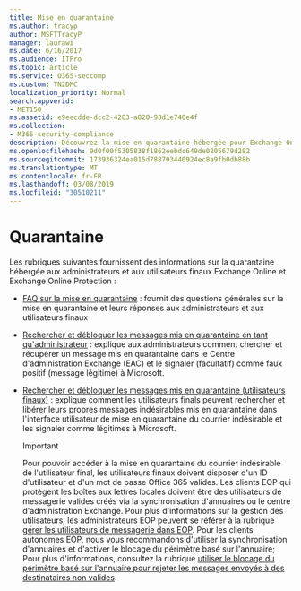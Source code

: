 ```yaml
---
title: Mise en quarantaine
ms.author: tracyp
author: MSFTTracyP
manager: laurawi
ms.date: 6/16/2017
ms.audience: ITPro
ms.topic: article
ms.service: O365-seccomp
ms.custom: TN2DMC
localization_priority: Normal
search.appverid:
- MET150
ms.assetid: e9eecdde-dcc2-4283-a820-98d1e740e4f
ms.collection:
- M365-security-compliance
description: Découvrez la mise en quarantaine hébergée pour Exchange Online et Exchange Online Protection.
ms.openlocfilehash: 9d0f00f5305838f1862eebdc649de0205679d282
ms.sourcegitcommit: 173936324ea015d788703440924ec8a9fb0db88b
ms.translationtype: MT
ms.contentlocale: fr-FR
ms.lasthandoff: 03/08/2019
ms.locfileid: "30510211"
---
```

# <a name="quarantine"></a>Quarantaine

Les rubriques suivantes fournissent des informations sur la quarantaine hébergée aux administrateurs et aux utilisateurs finaux Exchange Online et Exchange Online Protection :
  
- [FAQ sur la mise en quarantaine](quarantine-faq.md) : fournit des questions générales sur la mise en quarantaine et leurs réponses aux administrateurs et aux utilisateurs finaux 
    
- [Rechercher et débloquer les messages mis en quarantaine en tant qu'administrateur](find-and-release-quarantined-messages-as-an-administrator.md) : explique aux administrateurs comment chercher et récupérer un message mis en quarantaine dans le Centre d'administration Exchange (EAC) et le signaler (facultatif) comme faux positif (message légitime) à Microsoft. 
    
- [Rechercher et débloquer les messages mis en quarantaine (utilisateurs finaux)](http://technet.microsoft.com/library/e439b560-827a-4807-abd3-6b861c1ff786.aspx) : explique comment les utilisateurs finals peuvent rechercher et libérer leurs propres messages indésirables mis en quarantaine dans l'interface utilisateur de mise en quarantaine du courrier indésirable et les signaler comme légitimes à Microsoft. 
    
    > [!IMPORTANT]
    > Pour pouvoir accéder à la mise en quarantaine du courrier indésirable de l'utilisateur final, les utilisateurs finaux doivent disposer d'un ID d'utilisateur et d'un mot de passe Office 365 valides. Les clients EOP qui protègent les boîtes aux lettres locales doivent être des utilisateurs de messagerie valides créés via la synchronisation d'annuaires ou le centre d'administration Exchange. Pour plus d'informations sur la gestion des utilisateurs, les administrateurs EOP peuvent se référer à la rubrique [gérer les utilisateurs de messagerie dans EOP](eop/manage-mail-users-in-eop.md). Pour les clients autonomes EOP, nous vous recommandons d'utiliser la synchronisation d'annuaires et d'activer le blocage du périmètre basé sur l'annuaire; Pour plus d'informations, consultez la rubrique [utiliser le blocage du périmètre basé sur l'annuaire pour rejeter les messages envoyés à des destinataires non valides](http://technet.microsoft.com/library/ca7b7416-92ed-40ad-abdb-695be46ea2e4.aspx). 
  
    

